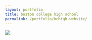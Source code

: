 ```yaml
---
layout: portfolio
title: boston college high school
permalink: /portfolio/bchigh-website/
---
```


<img src="/img/full/bch/full-bch-homepage.png">

